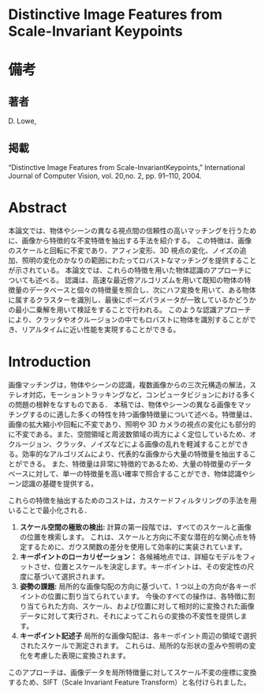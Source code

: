 # Distinctive Image Features from Scale-Invariant Keypoints

# 備考

## 著者

D. Lowe,

## 掲載

“Distinctive Image Features from Scale-InvariantKeypoints,” International Journal of Computer Vision, vol. 20,no. 2, pp. 91–110, 2004.

# Abstract

本論文では、物体やシーンの異なる視点間の信頼性の高いマッチングを行うために、画像から特徴的な不変特徴を抽出する手法を紹介する。 この特徴は、画像のスケールと回転に不変であり、アフィン変形、3D 視点の変化、ノイズの追加、照明の変化のかなりの範囲にわたってロバストなマッチングを提供することが示されている。 本論文では、これらの特徴を用いた物体認識のアプローチについても述べる。 認識は、高速な最近傍アルゴリズムを用いて既知の物体の特徴量のデータベースと個々の特徴量を照合し、次にハフ変換を用いて、ある物体に属するクラスターを識別し、最後にポーズパラメータが一致しているかどうかの最小二乗解を用いて検証をすることで行われる。 このような認識アプローチにより、クラッタやオクルージョンの中でもロバストに物体を識別することができ、リアルタイムに近い性能を実現することができる。

# Introduction

画像マッチングは，物体やシーンの認識，複数画像からの三次元構造の解法，ステレオ対応，モーショントラッキングなど，コンピュータビジョンにおける多くの問題の根幹をなすものである． 本稿では、物体やシーンの異なる画像をマッチングするのに適した多くの特性を持つ画像特徴量について述べる。特徴量は、画像の拡大縮小や回転に不変であり、照明や 3D カメラの視点の変化にも部分的に不変である。また、空間領域と周波数領域の両方によく定位しているため、オクルージョン、クラッタ、ノイズなどによる画像の乱れを軽減することができる。効率的なアルゴリズムにより、代表的な画像から大量の特徴量を抽出することができる。 また、特徴量は非常に特徴的であるため、大量の特徴量のデータベースに対して、単一の特徴量を高い確率で照合することができ、物体認識やシーン認識の基礎を提供する。

これらの特徴を抽出するためのコストは，カスケードフィルタリングの手法を用いることで最小化される．

1. **スケール空間の極致の検出:**
   計算の第一段階では、すべてのスケールと画像の位置を検索します。 これは、スケールと方向に不変な潜在的な関心点を特定するために、ガウス関数の差分を使用して効率的に実装されています。
1. **キーポイントのローカリゼーション：**
   各候補地点では、詳細なモデルをフィットさせ、位置とスケールを決定します。キーポイントは、その安定性の尺度に基づいて選択されます。
1. **姿勢の課題:**
   局所的な画像勾配の方向に基づいて、1 つ以上の方向が各キーポイントの位置に割り当てられています。 今後のすべての操作は、各特徴に割り当てられた方向、スケール、および位置に対して相対的に変換された画像データに対して実行され、それによってこれらの変換の不変性を提供します。
1. **キーポイント記述子**
   局所的な画像勾配は、各キーポイント周辺の領域で選択されたスケールで測定されます。 これらは、局所的な形状の歪みや照明の変化を考慮した表現に変換されます。

このアプローチは、画像データを局所特徴量に対してスケール不変の座標に変換するため、SIFT（Scale Invariant Feature Transform）と名付けられました。
